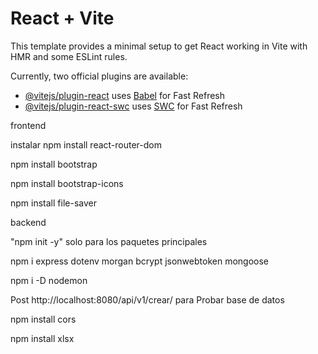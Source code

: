 # React + Vite

This template provides a minimal setup to get React working in Vite with HMR and some ESLint rules.

Currently, two official plugins are available:

- [@vitejs/plugin-react](https://github.com/vitejs/vite-plugin-react/blob/main/packages/plugin-react/README.md) uses [Babel](https://babeljs.io/) for Fast Refresh
- [@vitejs/plugin-react-swc](https://github.com/vitejs/vite-plugin-react-swc) uses [SWC](https://swc.rs/) for Fast Refresh

frontend

 instalar npm install react-router-dom

npm install bootstrap

npm install bootstrap-icons

npm install file-saver

backend 


"npm init -y" solo para los paquetes principales

npm i express dotenv morgan bcrypt jsonwebtoken mongoose

npm i -D nodemon

Post http://localhost:8080/api/v1/crear/ para Probar base de datos

npm install cors

npm install xlsx